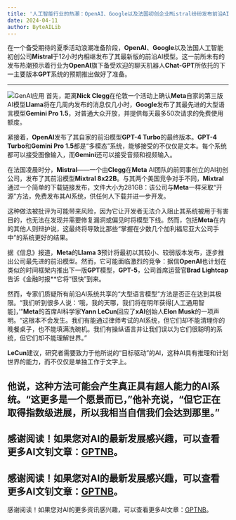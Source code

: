 ```yaml
---
title: '人工智能行业的热潮：OpenAI、Google以及法国初创企业Mistral纷纷发布前沿AI模型'
date: 2024-04-11
author: ByteAILib
---
```


在一个备受期待的夏季活动浪潮准备阶段，**OpenAI**、**Google**以及法国人工智能初创公司**Mistral**于12小时内相继发布了其最新版的前沿AI模型。这一前所未有的发布热潮预示着行业为**OpenAI**旗下备受欢迎的聊天机器人**Chat-GPT**所依托的下一主要版本**GPT**系统的预期推出做好了准备。

---
![GenAI应用](https://i.guim.co.uk/img/media/264114c73f82f231bb8bbbe1db70fc761c71e68b/23_92_2959_1775/master/2959.jpg?width=620&dpr=2&s=none)
首先，距离**Nick Clegg**在伦敦一个活动上确认**Meta**自家的第三版AI模型**Llama**将在几周内发布的消息仅几小时，**Google**发布了其最先进的大型语言模型**Gemini Pro 1.5**，对普通大众开放，并提供每天最多50次请求的免费使用额度。

紧接着，**OpenAI**发布了其自家的前沿模型**GPT-4 Turbo**的最终版本。**GPT-4 Turbo**和**Gemini Pro 1.5**都是“多模态”系统，能够接受的不仅仅是文本。每个系统都可以接受图像输入，而**Gemini**还可以接受音频和视频输入。

在法国凌晨时分，**Mistral**——一个由**Clegg**在**Meta** AI团队的前同事创立的AI初创公司，发布了其前沿模型**Mixtral 8x22B**。与其两个美国竞争对手不同，**Mixtral**通过一个简单的下载链接发布，文件大小为281GB：该公司与**Meta**一样采取“开源”方法，免费发布其AI系统，供任何人下载并进一步开发。

这种做法被批评为可能带来风险，因为它让开发者无法介入阻止其系统被用于有害目的，也无法在发现并需要修复漏洞或偏见时将模型下线。然而，包括**Meta**在内的其他人则辩护说，这最终将导致比那些“掌握在少数几个加利福尼亚大公司手中”的系统更好的结果。

据《信息》报道，**Meta**的**Llama 3**预计将最初以其较小、较弱版本发布，逐步推出公司最先进的前沿模型。然而，它可能面临激烈的竞争：据信**OpenAI**也计划在类似的时间框架内推出下一版**GPT**模型，**GPT-5**，公司首席运营官**Brad Lightcap**告诉《金融时报**它将“很快”到来。

然而，专家们质疑所有前沿AI系统共享的“大型语言模型”方法是否正在达到其极限。“我们听到很多人说：‘哦，我的天哪，我们将在明年获得[人工通用智能]，’”**Meta**的首席AI科学家**Yann LeCun**回应了**xAI**创始人**Elon Musk**的一项声明。“这根本不会发生。我们有能通过律师考试的AI系统，但它们却不能清理你的晚餐桌子，也不能填满洗碗机。我们有操纵语言并让我们误以为它们很聪明的系统，但它们却不能理解世界。”

**LeCun**建议，研究者需要致力于他所说的“目标驱动”的AI，这种AI具有推理和计划世界的能力，而不仅仅是单独工作于文字上。

他说，这种方法可能会产生真正具有超人能力的AI系统。“这更多是一个愿景而已，”他补充说，“但它正在取得指数级进展，所以我相当自信我们会达到那里。”
---
感谢阅读！如果您对AI的最新发展感兴趣，可以查看更多AI文钊文章：[GPTNB](https://gptnb.com)。
---
感谢阅读！如果您对AI的最新发展感兴趣，可以查看更多AI文钊文章：[GPTNB](https://gptnb.com)。
---
感谢阅读！如果您对AI的更多资讯感兴趣，可以查看更多AI文章：[GPTNB](https://gptnb.com)。